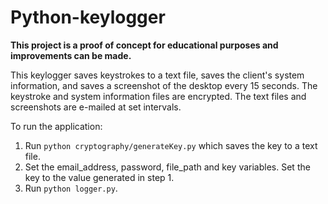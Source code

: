 # Python-keylogger

**This project is a proof of concept for educational purposes and improvements can be made.**

This keylogger saves keystrokes to a text file, saves the client's system information, and saves a screenshot of the desktop every 15 seconds.  The keystroke and system information files are encrypted.  The text files and screenshots are e-mailed at set intervals.  

To run the application:
1.  Run `python cryptography/generateKey.py` which saves the key to a text file.
2.  Set the email_address, password, file_path and key variables.  Set the key to the value generated in step 1.
3.  Run `python logger.py`.
